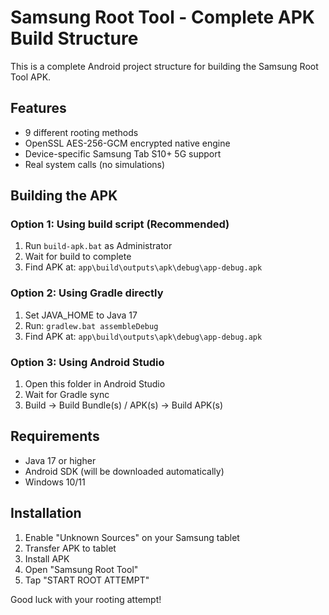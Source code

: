 # Samsung Root Tool - Complete APK Build Structure 
 
This is a complete Android project structure for building the Samsung Root Tool APK. 
 
## Features 
- 9 different rooting methods 
- OpenSSL AES-256-GCM encrypted native engine 
- Device-specific Samsung Tab S10+ 5G support 
- Real system calls (no simulations) 
 
## Building the APK 
 
### Option 1: Using build script (Recommended) 
1. Run `build-apk.bat` as Administrator 
2. Wait for build to complete 
3. Find APK at: `app\build\outputs\apk\debug\app-debug.apk` 
 
### Option 2: Using Gradle directly 
1. Set JAVA_HOME to Java 17 
2. Run: `gradlew.bat assembleDebug` 
3. Find APK at: `app\build\outputs\apk\debug\app-debug.apk` 
 
### Option 3: Using Android Studio 
1. Open this folder in Android Studio 
2. Wait for Gradle sync 
3. Build → Build Bundle(s) / APK(s) → Build APK(s) 
 
## Requirements 
- Java 17 or higher 
- Android SDK (will be downloaded automatically) 
- Windows 10/11 
 
## Installation 
1. Enable "Unknown Sources" on your Samsung tablet 
2. Transfer APK to tablet 
3. Install APK 
4. Open "Samsung Root Tool" 
5. Tap "START ROOT ATTEMPT" 
 
Good luck with your rooting attempt! 
